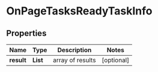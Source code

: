 # OnPageTasksReadyTaskInfo


## Properties

| Name | Type | Description | Notes |
|------------ | ------------- | ------------- | -------------|
**result** | **List<OnPageTasksReadyResultInfo>** | array of results |[optional]|